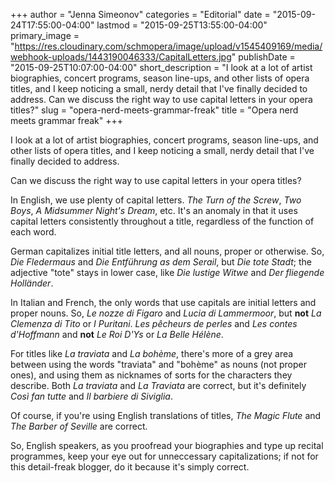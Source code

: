+++
author = "Jenna Simeonov"
categories = "Editorial"
date = "2015-09-24T17:55:00-04:00"
lastmod = "2015-09-25T13:55:00-04:00"
primary_image = "https://res.cloudinary.com/schmopera/image/upload/v1545409169/media/webhook-uploads/1443190046333/CapitalLetters.jpg"
publishDate = "2015-09-25T10:07:00-04:00"
short_description = "I look at a lot of artist biographies, concert programs, season line-ups, and other lists of opera titles, and I keep noticing a small, nerdy detail that I&#039;ve finally decided to address. Can we discuss the right way to use capital letters in your opera titles?"
slug = "opera-nerd-meets-grammar-freak"
title = "Opera nerd meets grammar freak"
+++

I look at a lot of artist biographies, concert programs, season line-ups, and other lists of opera titles, and I keep noticing a small, nerdy detail that I've finally decided to address.

Can we discuss the right way to use capital letters in your opera titles?

In English, we use plenty of capital letters. *The Turn of the Screw*, *Two Boys*, *A Midsummer Night's Dream*, etc. It's an anomaly in that it uses capital letters consistently throughout a title, regardless of the function of each word.

German capitalizes initial title letters, and all nouns, proper or otherwise. So, *Die Fledermaus* and *Die Entführung as dem Serail*, but *Die tote Stadt*; the adjective "tote" stays in lower case, like *Die lustige Witwe* and *Der fliegende Holländer*.

In Italian and French, the only words that use capitals are initial letters and proper nouns. So, *Le nozze di Figaro* and *Lucia di Lammermoor*, but **not** *La Clemenza di Tito* or *I Puritani*. *Les pêcheurs de perles* and *Les contes d'Hoffmann* and **not** *Le Roi D'Ys* or *La Belle Hélène*. 

For titles like *La traviata* and *La bohème*, there's more of a grey area between using the words "traviata" and "bohème" as nouns (not proper ones), and using them as nicknames of sorts for the characters they describe. Both *La traviata* and *La Traviata* are correct, but it's definitely *Così fan tutte* and *Il barbiere di Siviglia*.

Of course, if you're using English translations of titles, *The Magic Flute* and *The Barber of Seville* are correct.

So, English speakers, as you proofread your biographies and type up recital programmes, keep your eye out for unneccessary capitalizations; if not for this detail-freak blogger, do it because it's simply correct.
